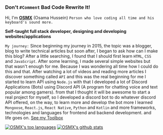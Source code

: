 ### Don't `#Comment` Bad Code Rewrite It!
Hi, I'm **[OSMX](https://www.osmx.me/)** (Osama Hussein) `Person who love coding all time and his keyboard's sound more.`

**Self-taught full stack developer, designing and developing websites/applications**

`My journey:`
Since beginning my journey in 2015, the topic was a blogger, blog to write technical articles but soon after, I began to ask how can I make this blog? After a little searching, I found that I should first learn `HTML`, `CSS` and `JavaScript`. After some learning, I made several simple websites but that wasn't enough for me. Because I was wondering all time how I could do this and that. After watching a lot of videos and reading more articles I discover something called `API` and this was the real beginning for me I started to learn API using `Node.js` with that I developed a lot of Discord Applications (Bots) using Discord API (A program for chatting voice and text popular among gamers). from that I thought it will be awesome to start a real project for myself, so I developed a discord bot to do whatever discord API offered, on the way, to learn more and develop the bot more I learned `Mongoose`, `React.js`, `React Native`, `Python` and `Kotlin` and more frameworks, technologies and languages for frontend and backend development. and life goes on. [See my Toolbox](https://osmx.me/toolbox)



[![OSMX's top languages](https://github-readme-stats.vercel.app/api/top-langs/?username=itsosmx&theme=dark)](https://github.com/itsosmx) 
[![OSMX's github stats](https://github-readme-stats.vercel.app/api?username=itsosmx&theme=dark)](https://github.com/itsosmx)


<!---
itsosmx/itsosmx is a ✨ special ✨ repository because its `README.md` (this file) appears on your GitHub profile.
You can click the Preview link to take a look at your changes.
--->
